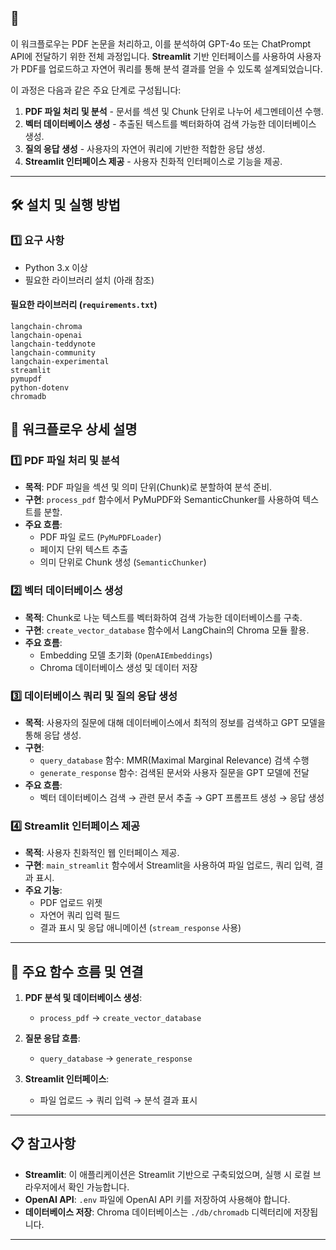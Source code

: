 ## 🌟 

이 워크플로우는 PDF 논문을 처리하고, 이를 분석하여 GPT-4o 또는 ChatPrompt API에 전달하기 위한 전체 과정입니다.
**Streamlit** 기반 인터페이스를 사용하여 사용자가 PDF를 업로드하고 자연어 쿼리를 통해 분석 결과를 얻을 수 있도록 설계되었습니다.

이 과정은 다음과 같은 주요 단계로 구성됩니다:

1. **PDF 파일 처리 및 분석** - 문서를 섹션 및 Chunk 단위로 나누어 세그멘테이션 수행.
2. **벡터 데이터베이스 생성** - 추출된 텍스트를 벡터화하여 검색 가능한 데이터베이스 생성.
3. **질의 응답 생성** - 사용자의 자연어 쿼리에 기반한 적합한 응답 생성.
4. **Streamlit 인터페이스 제공** - 사용자 친화적 인터페이스로 기능을 제공.

---

## 🛠️ 설치 및 실행 방법

### 1️⃣ 요구 사항
- Python 3.x 이상
- 필요한 라이브러리 설치 (아래 참조)

#### 필요한 라이브러리 (`requirements.txt`)
```
langchain-chroma
langchain-openai
langchain-teddynote
langchain-community
langchain-experimental
streamlit
pymupdf
python-dotenv
chromadb
```

## 📝 워크플로우 상세 설명

### 1️⃣ PDF 파일 처리 및 분석
- **목적**: PDF 파일을 섹션 및 의미 단위(Chunk)로 분할하여 분석 준비.
- **구현**: `process_pdf` 함수에서 PyMuPDF와 SemanticChunker를 사용하여 텍스트를 분할.
- **주요 흐름**:
  - PDF 파일 로드 (`PyMuPDFLoader`)
  - 페이지 단위 텍스트 추출
  - 의미 단위로 Chunk 생성 (`SemanticChunker`)

### 2️⃣ 벡터 데이터베이스 생성
- **목적**: Chunk로 나눈 텍스트를 벡터화하여 검색 가능한 데이터베이스를 구축.
- **구현**: `create_vector_database` 함수에서 LangChain의 Chroma 모듈 활용.
- **주요 흐름**:
  - Embedding 모델 초기화 (`OpenAIEmbeddings`)
  - Chroma 데이터베이스 생성 및 데이터 저장

### 3️⃣ 데이터베이스 쿼리 및 질의 응답 생성
- **목적**: 사용자의 질문에 대해 데이터베이스에서 최적의 정보를 검색하고 GPT 모델을 통해 응답 생성.
- **구현**:
  - `query_database` 함수: MMR(Maximal Marginal Relevance) 검색 수행
  - `generate_response` 함수: 검색된 문서와 사용자 질문을 GPT 모델에 전달
- **주요 흐름**:
  - 벡터 데이터베이스 검색 → 관련 문서 추출 → GPT 프롬프트 생성 → 응답 생성

### 4️⃣ Streamlit 인터페이스 제공
- **목적**: 사용자 친화적인 웹 인터페이스 제공.
- **구현**: `main_streamlit` 함수에서 Streamlit을 사용하여 파일 업로드, 쿼리 입력, 결과 표시.
- **주요 기능**:
  - PDF 업로드 위젯
  - 자연어 쿼리 입력 필드
  - 결과 표시 및 응답 애니메이션 (`stream_response` 사용)

---

## 🔗 주요 함수 흐름 및 연결

1. **PDF 분석 및 데이터베이스 생성**:
   - `process_pdf` → `create_vector_database`

2. **질문 응답 흐름**:
   - `query_database` → `generate_response`

3. **Streamlit 인터페이스**:
   - 파일 업로드 → 쿼리 입력 → 분석 결과 표시

---

## 📋 참고사항
- **Streamlit**: 이 애플리케이션은 Streamlit 기반으로 구축되었으며, 실행 시 로컬 브라우저에서 확인 가능합니다.
- **OpenAI API**: `.env` 파일에 OpenAI API 키를 저장하여 사용해야 합니다.
- **데이터베이스 저장**: Chroma 데이터베이스는 `./db/chromadb` 디렉터리에 저장됩니다.

---
